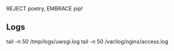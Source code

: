 REJECT poetry, EMBRACE pip!

## Logs
tail -n 50 /tmp/logs/uwsgi.log
tail -n 50 /var/log/nginx/access.log
